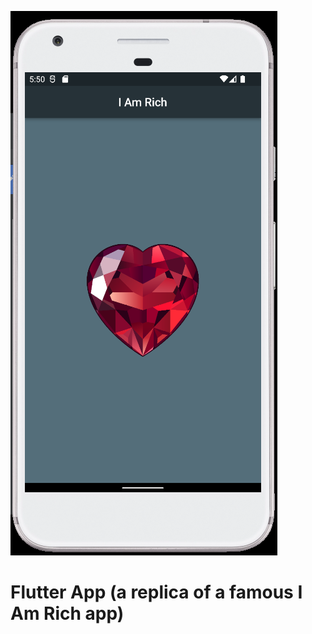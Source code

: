 ![Image Alt Text](https://github.com/rocknrome/i_am_rich_app/raw/main/Screenshot%202023-08-31%20175026.png)


# Flutter App (a replica of a famous I Am Rich app)

